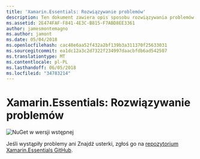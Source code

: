 ```yaml
---
title: 'Xamarin.Essentials: Rozwiązywanie problemów'
description: Ten dokument zawiera opis sposobu rozwiązywania problemów napotkanych podczas programowania z użyciem biblioteki Xamarin.Essentials.
ms.assetid: 2E474FAF-F841-4E3C-B815-F7ABD8EE3361
author: jamesmontemagno
ms.author: jamont
ms.date: 05/04/2018
ms.openlocfilehash: cac48e6aa52f432a2bf139b3a311370f25633031
ms.sourcegitcommit: ea1dc12a3c2d7322f234997daacbfdb6ad542507
ms.translationtype: MT
ms.contentlocale: pl-PL
ms.lasthandoff: 06/05/2018
ms.locfileid: "34783214"
---
```

# <a name="xamarinessentials-troubleshooting"></a>Xamarin.Essentials: Rozwiązywanie problemów

![NuGet w wersji wstępnej](~/media/shared/pre-release.png)

Jeśli wystąpiły problemy ani Znajdź usterki, zgłoś go na [repozytorium Xamarin.Essentials GitHub](http://github.com/xamarin/Essentials).
